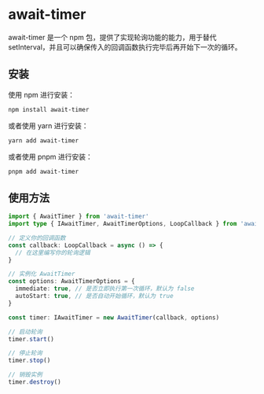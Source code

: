 # await-timer

await-timer 是一个 npm 包，提供了实现轮询功能的能力，用于替代 setInterval，并且可以确保传入的回调函数执行完毕后再开始下一次的循环。

## 安装

使用 npm 进行安装：

```sh
npm install await-timer
```

或者使用 yarn 进行安装：

```sh
yarn add await-timer
```

或者使用 pnpm 进行安装：

```sh
pnpm add await-timer
```

## 使用方法

```ts
import { AwaitTimer } from 'await-timer'
import type { IAwaitTimer, AwaitTimerOptions, LoopCallback } from 'await-timer'

// 定义你的回调函数
const callback: LoopCallback = async () => {
  // 在这里编写你的轮询逻辑
}

// 实例化 AwaitTimer
const options: AwaitTimerOptions = {
  immediate: true, // 是否立即执行第一次循环，默认为 false
  autoStart: true, // 是否自动开始循环，默认为 true
}

const timer: IAwaitTimer = new AwaitTimer(callback, options)

// 启动轮询
timer.start()

// 停止轮询
timer.stop()

// 销毁实例
timer.destroy()
```
